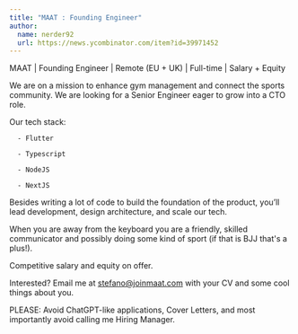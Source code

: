 ```yaml
---
title: "MAAT : Founding Engineer"
author:
  name: nerder92
  url: https://news.ycombinator.com/item?id=39971452
---
```

MAAT | Founding Engineer | Remote (EU + UK) | Full-time | Salary + Equity

We are on a mission to enhance gym management and connect the sports community.  We are looking for a Senior Engineer eager to grow into a CTO role.

Our tech stack:

<pre><code>  - Flutter

  - Typescript

  - NodeJS

  - NextJS
</code></pre>
Besides writing a lot of code to build the foundation of the product, you’ll lead development, design architecture, and scale our tech.

When you are away from the keyboard you are a friendly, skilled communicator and possibly doing some kind of sport (if that is BJJ that&#x27;s a plus!).

Competitive salary and equity on offer.

Interested? Email me at stefano@joinmaat.com with your CV and some cool things about you.

PLEASE: Avoid ChatGPT-like applications, Cover Letters, and most importantly avoid calling me Hiring Manager.
